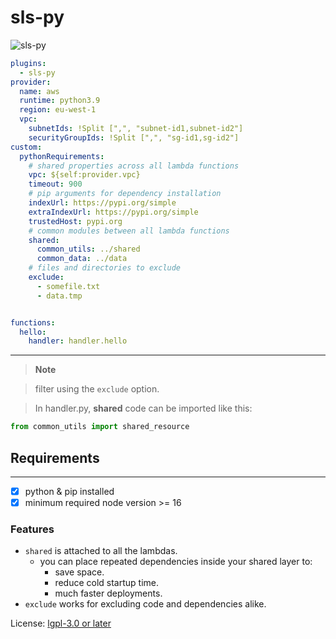 # sls-py

![sls-py](https://github.com/adminy/sls-py/assets/22717869/08427ded-a060-4066-958e-98d0a8765726)


```yaml
plugins:
  - sls-py
provider:
  name: aws
  runtime: python3.9
  region: eu-west-1
  vpc:
    subnetIds: !Split [",", "subnet-id1,subnet-id2"]
    securityGroupIds: !Split [",", "sg-id1,sg-id2"]
custom:
  pythonRequirements:
    # shared properties across all lambda functions
    vpc: ${self:provider.vpc}
    timeout: 900
    # pip arguments for dependency installation
    indexUrl: https://pypi.org/simple
    extraIndexUrl: https://pypi.org/simple
    trustedHost: pypi.org
    # common modules between all lambda functions
    shared:
      common_utils: ../shared
      common_data: ../data
    # files and directories to exclude
    exclude:
      - somefile.txt
      - data.tmp


functions:
  hello:
    handler: handler.hello
```
---
> **Note**


> filter using the `exclude` option.

>In handler.py, **shared** code can be imported like this:
```py
from common_utils import shared_resource
```

<!-- - [ ] [zip-imports](https://docs.python.org/3/library/zipimport.html) -->

## Requirements
---
- [x] python & pip installed
- [x] minimum required node version >= 16

### Features
- `shared` is attached to all the lambdas.
  - you can place repeated dependencies inside your shared layer to:
    - save space.
    - reduce cold startup time.
    - much faster deployments.
- `exclude` works for excluding code and dependencies alike.




License: [lgpl-3.0 or later](https://www.gnu.org/licenses/lgpl-3.0.txt)
